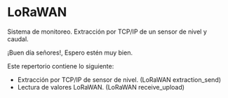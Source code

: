 # LoRaWAN
Sistema de monitoreo.
Extracción por TCP/IP de un sensor de nivel y caudal.

¡Buen día señores!,
Espero estén muy bien.

Este repertorio contiene lo siguiente:

- Extracción por TCP/IP de sensor de nivel. (LoRaWAN extraction_send)
- Lectura de valores LoRaWAN. (LoRaWAN receive_upload)
